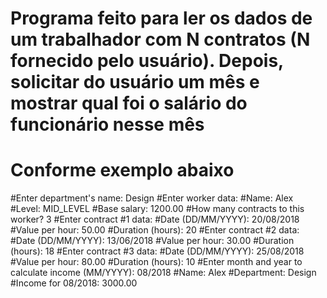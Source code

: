 # Programa feito para ler os dados de um trabalhador com N contratos (N fornecido pelo usuário). Depois, solicitar do usuário um mês e mostrar qual foi o salário do funcionário nesse mês
#
# Conforme exemplo abaixo  
#Enter department's name: Design
#Enter worker data:
#Name: Alex
#Level: MID_LEVEL
#Base salary: 1200.00
#How many contracts to this worker? 3
#Enter contract #1 data:
#Date (DD/MM/YYYY): 20/08/2018
#Value per hour: 50.00
#Duration (hours): 20
#Enter contract #2 data:
#Date (DD/MM/YYYY): 13/06/2018
#Value per hour: 30.00
#Duration (hours): 18
#Enter contract #3 data:
#Date (DD/MM/YYYY): 25/08/2018
#Value per hour: 80.00
#Duration (hours): 10
#Enter month and year to calculate income (MM/YYYY): 08/2018
#Name: Alex
#Department: Design
#Income for 08/2018: 3000.00
